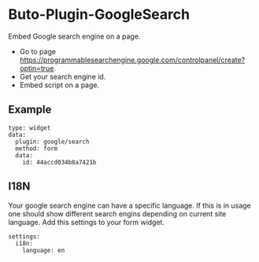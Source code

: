 # Buto-Plugin-GoogleSearch
Embed Google search engine on a page.
- Go to page https://programmablesearchengine.google.com/controlpanel/create?optin=true.
- Get your search engine id.
- Embed script on a page.

## Example
````
type: widget
data:
  plugin: google/search
  method: form
  data:
    id: 44accd034b8a7421b 
````

## I18N
Your google search engine can have a specific language.
If this is in usage one should show different search engins depending on current site language.
Add this settings to your form widget.
````
settings:
  i18n:
    language: en
````
